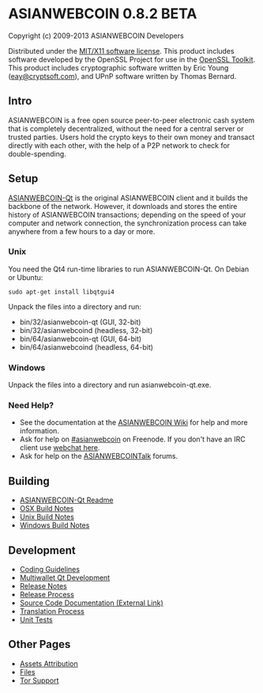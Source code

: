 ASIANWEBCOIN 0.8.2 BETA 
====================

Copyright (c) 2009-2013 ASIANWEBCOIN Developers

Distributed under the [MIT/X11 software license](http://www.opensource.org/licenses/mit-license.php).
This product includes software developed by the OpenSSL Project for use in the [OpenSSL Toolkit](http://www.openssl.org/). This product includes
cryptographic software written by Eric Young ([eay@cryptsoft.com](mailto:eay@cryptsoft.com)), and UPnP software written by Thomas Bernard.


Intro
---------------------
ASIANWEBCOIN is a free open source peer-to-peer electronic cash system that is
completely decentralized, without the need for a central server or trusted
parties.  Users hold the crypto keys to their own money and transact directly
with each other, with the help of a P2P network to check for double-spending.


Setup
---------------------
[ASIANWEBCOIN-Qt](http://asianwebcoin.org/en/download) is the original ASIANWEBCOIN client and it builds the backbone of the network. However, it downloads and stores the entire history of ASIANWEBCOIN transactions; depending on the speed of your computer and network connection, the synchronization process can take anywhere from a few hours to a day or more.

### Unix

You need the Qt4 run-time libraries to run ASIANWEBCOIN-Qt. On Debian or Ubuntu:

	sudo apt-get install libqtgui4

Unpack the files into a directory and run:

- bin/32/asianwebcoin-qt (GUI, 32-bit)
- bin/32/asianwebcoind (headless, 32-bit)
- bin/64/asianwebcoin-qt (GUI, 64-bit)
- bin/64/asianwebcoind (headless, 64-bit)



### Windows

Unpack the files into a directory and run asianwebcoin-qt.exe.

### Need Help?

* See the documentation at the [ASIANWEBCOIN Wiki](https://en.asianwebcoin.it/wiki/Main_Page)
for help and more information.
* Ask for help on [#asianwebcoin](http://webchat.freenode.net?channels=asianwebcoin) on Freenode. If you don't have an IRC client use [webchat here](http://webchat.freenode.net?channels=asianwebcoin).
* Ask for help on the [ASIANWEBCOINTalk](https://asianwebcointalk.org/) forums.

Building
---------------------
- [ASIANWEBCOIN-Qt Readme](readme-qt.md)
- [OSX Build Notes](build-osx.md)
- [Unix Build Notes](build-unix.md)
- [Windows Build Notes](build-msw.md)

Development
---------------------
- [Coding Guidelines](coding.md)
- [Multiwallet Qt Development](multiwallet-qt.md)
- [Release Notes](release-notes.md)
- [Release Process](release-process.md)
- [Source Code Documentation (External Link)](https://dev.visucore.com/asianwebcoin/doxygen/)
- [Translation Process](translation_process.md)
- [Unit Tests](unit-tests.md)

Other Pages
---------------------
- [Assets Attribution](assets-attribution.md)
- [Files](files.md)
- [Tor Support](tor.md)